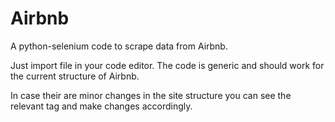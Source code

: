 # Airbnb
A python-selenium code to scrape data from Airbnb.

Just import file in your code editor.
The code is generic and should work for the current structure of Airbnb.

In case their are minor changes in the site structure you can see the relevant tag and make changes accordingly.
